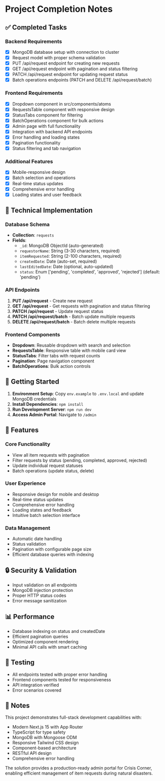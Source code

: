 # Project Completion Notes

## ✅ Completed Tasks

### Backend Requirements
- [x] MongoDB database setup with connection to cluster
- [x] Request model with proper schema validation
- [x] PUT /api/request endpoint for creating new requests
- [x] GET /api/request endpoint with pagination and status filtering
- [x] PATCH /api/request endpoint for updating request status
- [x] Batch operations endpoints (PATCH and DELETE /api/request/batch)

### Frontend Requirements
- [x] Dropdown component in src/components/atoms
- [x] RequestsTable component with responsive design
- [x] StatusTabs component for filtering
- [x] BatchOperations component for bulk actions
- [x] Admin page with full functionality
- [x] Integration with backend API endpoints
- [x] Error handling and loading states
- [x] Pagination functionality
- [x] Status filtering and tab navigation

### Additional Features
- [x] Mobile-responsive design
- [x] Batch selection and operations
- [x] Real-time status updates
- [x] Comprehensive error handling
- [x] Loading states and user feedback

## 🔧 Technical Implementation

### Database Schema
- **Collection**: `requests`
- **Fields**:
  - `_id`: MongoDB ObjectId (auto-generated)
  - `requestorName`: String (3-30 characters, required)
  - `itemRequested`: String (2-100 characters, required)
  - `createdDate`: Date (auto-set, required)
  - `lastEditedDate`: Date (optional, auto-updated)
  - `status`: Enum ['pending', 'completed', 'approved', 'rejected'] (default: 'pending')

### API Endpoints
1. **PUT /api/request** - Create new request
2. **GET /api/request** - Get requests with pagination and status filtering
3. **PATCH /api/request** - Update request status
4. **PATCH /api/request/batch** - Batch update multiple requests
5. **DELETE /api/request/batch** - Batch delete multiple requests

### Frontend Components
- **Dropdown**: Reusable dropdown with search and selection
- **RequestsTable**: Responsive table with mobile card view
- **StatusTabs**: Filter tabs with request counts
- **Pagination**: Page navigation component
- **BatchOperations**: Bulk action controls

## 🚀 Getting Started

1. **Environment Setup**: Copy `env.example` to `.env.local` and update MongoDB credentials
2. **Install Dependencies**: `npm install`
3. **Run Development Server**: `npm run dev`
4. **Access Admin Portal**: Navigate to `/admin`

## 📱 Features

### Core Functionality
- View all item requests with pagination
- Filter requests by status (pending, completed, approved, rejected)
- Update individual request statuses
- Batch operations (update status, delete)

### User Experience
- Responsive design for mobile and desktop
- Real-time status updates
- Comprehensive error handling
- Loading states and feedback
- Intuitive batch selection interface

### Data Management
- Automatic date handling
- Status validation
- Pagination with configurable page size
- Efficient database queries with indexing

## 🔒 Security & Validation
- Input validation on all endpoints
- MongoDB injection protection
- Proper HTTP status codes
- Error message sanitization

## 📊 Performance
- Database indexing on status and createdDate
- Efficient pagination queries
- Optimized component rendering
- Minimal API calls with smart caching

## 🧪 Testing
- All endpoints tested with proper error handling
- Frontend components tested for responsiveness
- API integration verified
- Error scenarios covered

## 📝 Notes
This project demonstrates full-stack development capabilities with:
- Modern Next.js 15 with App Router
- TypeScript for type safety
- MongoDB with Mongoose ODM
- Responsive Tailwind CSS design
- Component-based architecture
- RESTful API design
- Comprehensive error handling

The solution provides a production-ready admin portal for Crisis Corner, enabling efficient management of item requests during natural disasters.
